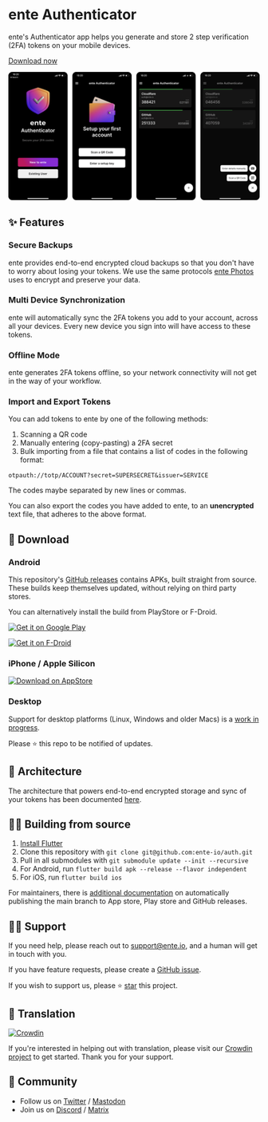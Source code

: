 # ente Authenticator

ente's Authenticator app helps you generate and store 2 step verification (2FA)
tokens on your mobile devices.

[Download now](#-download)

![App Screenshots](./screenshots/screenshots.png)

## ✨ Features

### Secure Backups

ente provides end-to-end encrypted cloud backups so that you don't have to worry
about losing your tokens. We use the same protocols [ente
Photos](https://ente.io) uses to encrypt and preserve your data.


### Multi Device Synchronization

ente will automatically sync the 2FA tokens you add to your account, across all
your devices. Every new device you sign into will have access to these tokens.


### Offline Mode

ente generates 2FA tokens offline, so your network connectivity will not get in
the way of your workflow.

### Import and Export Tokens

You can add tokens to ente by one of the following methods:
1. Scanning a QR code
2. Manually entering (copy-pasting) a 2FA secret
3. Bulk importing from a file that contains a list of codes in the following
   format:
```
otpauth://totp/ACCOUNT?secret=SUPERSECRET&issuer=SERVICE
```
The codes maybe separated by new lines or commas.

You can also export the codes you have added to ente, to an **unencrypted** text
file, that adheres to the above format.


## 📲 Download

### Android

This repository's [GitHub
releases](https://github.com/ente-io/auth/releases/latest/download/ente-auth.apk)
contains APKs, built straight from source. These builds keep themselves updated,
without relying on third party stores.

You can alternatively install the build from PlayStore or F-Droid.

<a href="https://play.google.com/store/apps/details?id=io.ente.auth"> <img
  width="197" alt="Get it on Google Play"
src="https://ente.io/static/ed265c3abdcd3efa5e29f64b927bcb44/e230a/play-store-badge.webp">
</a>

<a href="https://f-droid.org/packages/io.ente.auth/">
  <img width="197" alt="Get it on F-Droid" src="https://ente.io/static/5378d3de690a04a5011268b9caf739f5/e230a/f-droid-badge.webp">
</a>

### iPhone / Apple Silicon


<a href="https://apps.apple.com/us/app/ente-authenticator/id6444121398"> <img
  width="197" alt="Download on AppStore"
src="https://user-images.githubusercontent.com/1161789/154795157-c4468ff9-97fd-46f3-87fe-dca789d8733a.png">
</a>

### Desktop

Support for desktop platforms (Linux, Windows and older Macs) is a [work in
progress](https://github.com/ente-io/auth/tree/desktop).

Please ⭐ this repo to be notified of updates.


## 🔩 Architecture

The architecture that powers end-to-end encrypted storage and sync of your
tokens has been documented [here](architecture/README.md).


## 🧑‍💻 Building from source

1. [Install Flutter](https://flutter.dev/docs/get-started/install)
2. Clone this repository with `git clone git@github.com:ente-io/auth.git` 
3. Pull in all submodules with `git submodule update --init --recursive`
4. For Android, run `flutter build apk --release --flavor independent`
5. For iOS, run `flutter build ios` 

For maintainers, there is [additional documentation](RELEASES.md) on
automatically publishing the main branch to App store, Play store and GitHub
releases.

## 🙋‍♂️ Support

If you need help, please reach out to support@ente.io, and a human will get in
touch with you.

If you have feature requests, please create a [GitHub issue](https://github.com/ente-io/auth/issues/).

If you wish to support us, please ⭐
[star](https://github.com/ente-io/auth/stargazers) this project.

## 🙌 Translation
[![Crowdin](https://badges.crowdin.net/ente-authenticator-app/localized.svg)](https://crowdin.com/project/ente-authenticator-app)

If you're interested in helping out with translation, please visit our [Crowdin project](https://crowdin.com/project/ente-authenticator-app) to get started. Thank you for your support.

## 💜 Community

- Follow us on [Twitter](https://twitter.com/enteio) / [Mastodon](https://mstdn.social/@ente)
- Join us on [Discord](https://ente.io/discord) / [Matrix](https://ente.io/matrix)
